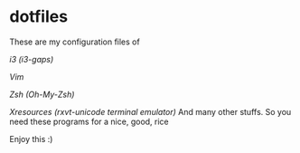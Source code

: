 # dotfiles
These are my configuration files of 

_i3 (i3-gaps)_

_Vim_

_Zsh (Oh-My-Zsh)_

_Xresources (rxvt-unicode terminal emulator)_
And many other stuffs.
So you need these programs for a nice, good, rice

Enjoy this :)
